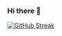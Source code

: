 ### Hi there 👋
[![GitHub Streak](https://github-readme-streak-stats.herokuapp.com/?user=viktartolstsik)](https://git.io/streak-stats)

<!--
**ViktarTolstsik/viktartolstsik** is a ✨ _special_ ✨ repository because its `README.md` (this file) appears on your GitHub profile.

Here are some ideas to get you started:

- 🔭 I’m currently working on ...
- 🌱 I’m currently learning ...
- 👯 I’m looking to collaborate on ...
- 🤔 I’m looking for help with ...
- 💬 Ask me about ...
- 📫 How to reach me: ...
- 😄 Pronouns: ...
- ⚡ Fun fact: ...
-->
